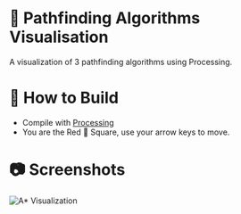 # 🧭 Pathfinding Algorithms Visualisation
A visualization  of 3 pathfinding algorithms using Processing.

# 🧱 How to Build
* Compile with [Processing](https://processing.org/)
* You are the Red 🔴 Square, use your arrow keys to move.

# 📷 Screenshots
<img
  src="https://imgur.com/sDX3Cxx.png"
  title="A* Visualization">
